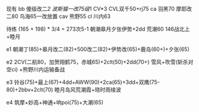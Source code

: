 现有
bb 傻级改二*2 波斯猫一改75级*1
CV*3 CVL双千50+rj75
ca 羽黑70 摩耶改二80 鸟海65一改放置
cav 熊野55
cl 川内63

待练
(165 + 198) * 3/4 = 273次5-1
朝潮皋月夕张伊势+2dd 荒潮60 146战北上+睦月

e1 朝潮丁(85)+皋月改二(82)+500改二(82)+伊势改(65)+鹿岛(60+)+夕张(65)

e2 2CV(二航80，加贺翔鹤75，赤城65)+2clt(50)+2dd(70+) 雪风+吹雪(斩杀对空ci) +熊野川内运输备战

e3 铃谷(75)+最上(67)+4dd+AWW(90)+2ca(65)+3dd+双鹰(75-80)+2bbv+2clt(70)   睦月岛风荒潮霞+晓时雨绫波

e4 筑摩+妙高+神通+响poi(75)+大潮(65)

